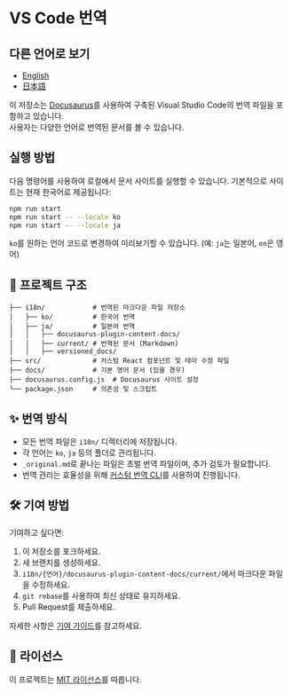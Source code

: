 # VS Code 번역

## 다른 언어로 보기

- [English](/README.md)
- [日本語](/README_ja.md)

이 저장소는 [Docusaurus](https://docusaurus.io/)를 사용하여 구축된 Visual Studio Code의 번역 파일을 포함하고 있습니다.  
사용자는 다양한 언어로 번역된 문서를 볼 수 있습니다.

## 실행 방법

다음 명령어를 사용하여 로컬에서 문서 사이트를 실행할 수 있습니다. 기본적으로 사이트는 현재 한국어로 제공됩니다:

```sh
npm run start
npm run start -- --locale ko
npm run start -- --locale ja
```

`ko`를 원하는 언어 코드로 변경하여 미리보기할 수 있습니다. (예: `ja`는 일본어, `en`은 영어)

## 📂 프로젝트 구조

```plaintext
├── i18n/            # 번역된 마크다운 파일 저장소
│   ├── ko/          # 한국어 번역
│   ├── ja/          # 일본어 번역
│   │   ├── docusaurus-plugin-content-docs/
│   │   ├── current/ # 번역된 문서 (Markdown)
│   │   ├── versioned_docs/
├── src/             # 커스텀 React 컴포넌트 및 테마 수정 파일
├── docs/            # 기본 영어 문서 (있을 경우)
├── docusaurus.config.js  # Docusaurus 사이트 설정
└── package.json     # 의존성 및 스크립트
```

## ✨ 번역 방식

- 모든 번역 파일은 `i18n/` 디렉터리에 저장됩니다.
- 각 언어는 `ko`, `ja` 등의 폴더로 관리됩니다.
- `_original.md`로 끝나는 파일은 초벌 번역 파일이며, 추가 검토가 필요합니다.
- 번역 관리는 효율성을 위해 [커스텀 번역 CLI](https://github.com/foreverfl/doc-translation)를 사용하여 진행됩니다.

## 🛠 기여 방법

기여하고 싶다면:

1. 이 저장소를 포크하세요.
2. 새 브랜치를 생성하세요.
3. `i18n/{언어}/docusaurus-plugin-content-docs/current/`에서 마크다운 파일을 수정하세요.
4. `git rebase`를 사용하여 최신 상태로 유지하세요.
5. Pull Request를 제출하세요.

자세한 사항은 [기여 가이드](CONTRIBUTING_ko.md)를 참고하세요.

## 📜 라이선스

이 프로젝트는 [MIT 라이선스](LICENSE)를 따릅니다.
